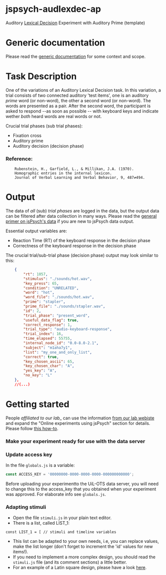 # jspsych-audlexdec-ap
Auditory [Lexical Decision](https://en.wikipedia.org/wiki/Lexical_decision_task) Experiment with Auditory Prime (template)

# Generic documentation
Please read the [generic documentation](https://github.com/UiL-OTS-labs/jspsych-uil-template-docs) for some context and scope.

# Task Description
One of the variations of an Auditory Lexical Decision task. In this variation, a trial consists of two connected auditory 'test items', one is an auditory _prime_ word (or non-word), the other a second word (or non-word). The words are presented as a pair. After the second word, the participant is asked to respond --as soon as possible -- with keyboard keys and indicate wether _both_ heard words are real words or not.

Crucial trial phases (sub trial phases):
- Fixation cross
- Auditory prime
- Auditory decision (decision phase)


### Reference:
        Rubenstein, H., Garfield, L., & Millikan, J.A. (1970). 
        Homographic entries in the internal lexicon. 
        Journal of Verbal Learning and Verbal Behavior, 9, 487≠494.

# Output
The data of _all_ (sub) _trial phases_ are logged in the data, but the output data can be filtered after data collection in many ways.
Please read the [general primer on jsPsych's data](https://github.com/UiL-OTS-labs/jspsych-output) if you are new to jsPsych data output.

Essential output variables are:

- Reaction Time (RT) of the keyboard response in the decision phase
- Correctness of the keyboard response in the decision phase

The crucial trial/sub-trial phase (decision phase) output may look similar to this:

```json
	{
		"rt": 1057,
		"stimulus": "./sounds/hot.wav",
		"key_press": 65,
		"condition": "UNRELATED",
		"word": "hot",
		"word_file": "./sounds/hot.wav",
		"prime": "stapler",
		"prime_file": "./sounds/stapler.wav",
		"id": 2,
		"trial_phase": "present_word",
		"useful_data_flag": true,
		"correct_response": 1,
		"trial_type": "audio-keyboard-response",
		"trial_index": 16,
		"time_elapsed": 55755,
		"internal_node_id": "0.0-8.0-2.1",
		"subject": "m1aha7y1",
		"list": "my_one_and_only_list",
		"correct": true,
		"key_chosen_ascii": 65,
		"key_chosen_char": "A",
		"yes_key": "A",
		"no_key": "L"
	},
	//(...)
```

# Getting started 
People _affiliated to our lab__ can use the information [from our lab webiste](https://uilots-labs.wp.hum.uu.nl/experiments/overview/) and expand the "Online experiments using jsPsych" section for details. Please follow [this how-to](https://uilots-labs.wp.hum.uu.nl/how-to/online-experimenting/).

### Make your experiment ready for use with the data server

### Update access key
In the file `globals.js` is a variable:
```javascript
const ACCESS_KEY = '00000000-0000-0000-0000-000000000000';
```
Before uploading your experimentto the UiL-OTS data server, you will need to change this to the access_key that you obtained when your experiment was approved. For elaborate info see `globals.js`.


### Adapting stimuli
- Open the file `stimuli.js` in your plain text editor.
- There is a list, called LIST_1:

```javacript
const LIST_1 = [ // stimuli and timeline variables

```
-  This list can be adapted to your own needs, i.e, you can replace values, make the list longer (don't forget to increment the 'id' values for new items!).
- If you need to implement a more complex design, you should read the `stimuli.js` file (and its comment sections) a little better. 
- For an example of a Latin square design, please have a look [here](https://github.com/UiL-OTS-labs/jspsych-spr-mw).

